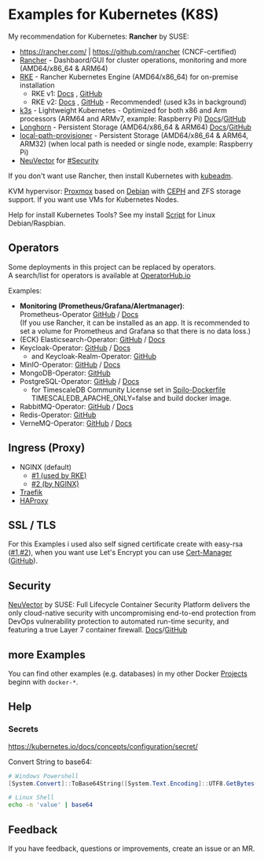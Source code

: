 # Examples for Kubernetes (K8S)

My recommendation for Kubernetes: **Rancher** by SUSE:
* https://rancher.com/ | https://github.com/rancher (CNCF-certified)
* [Rancher](https://rancher.com/products/rancher) - Dashbaord/GUI for cluster operations, monitoring and more (AMD64/x86_64 & ARM64)
* [RKE](https://rancher.com/products/rke) - Rancher Kubernetes Engine (AMD64/x86_64) for on-premise installation
  * RKE v1: [Docs](https://rke.docs.rancher.com/installation) , [GitHub](https://github.com/rancher/rke)
  * RKE v2: [Docs](https://docs.rke2.io/install/quickstart/) , [GitHub](https://github.com/rancher/rke2/) - Recommended! (used k3s in background)
* [k3s](https://rancher.com/products/k3s) - Lightweight Kubernetes - Optimized for both x86 and Arm processors (ARM64 and ARMv7, example: Raspberry Pi) [Docs](https://docs.k3s.io/)/[GitHub](https://github.com/k3s-io/k3s)
* [Longhorn](https://rancher.com/products/longhorn) - Persistent Storage (AMD64/x86_64 & ARM64) [Docs](https://longhorn.io/docs/)/[GitHub](https://github.com/longhorn/longhorn)
* [local-path-provisioner](https://github.com/rancher/local-path-provisioner) - Persistent Storage (AMD64/x86_64 & ARM64, ARM32)  (when local path is needed or single node, example: Raspberry Pi)
* [NeuVector](https://neuvector.com/) for [#Security](#security)

If you don't want use Rancher, then install Kubernetes with [kubeadm](https://kubernetes.io/docs/setup/production-environment/tools/kubeadm/create-cluster-kubeadm/).  

KVM hypervisor: [Proxmox](https://www.proxmox.com/en/proxmox-ve) based on [Debian](https://www.debian.org/) with [CEPH](https://ceph.io/en/discover/) and ZFS storage support. If you want use VMs for Kubernetes Nodes.  

Help for install Kubernetes Tools? See my install [Script](https://github.com/Tob1asDocker/Collection/blob/master/scripts/kubernetes_tools_install.sh) for Linux Debian/Raspbian.  

## Operators
  
Some deployments in this project can be replaced by operators.  
A search/list for operators is available at [OperatorHub.io](https://operatorhub.io/)

Examples:
* **Monitoring (Prometheus/Grafana/Alertmanager)**:  
Prometheus-Operator [GitHub](https://github.com/prometheus-operator/kube-prometheus) / [Docs](https://prometheus-operator.dev/docs/prologue/introduction/)  
(If you use Rancher, it can be installed as an app. It is recommended to set a volume for Prometheus and Grafana so that there is no data loss.)
* (ECK) Elasticsearch-Operator: [GitHub](https://github.com/elastic/cloud-on-k8s) / [Docs](https://www.elastic.co/guide/en/cloud-on-k8s/current/k8s-deploy-eck.html)
* Keycloak-Operator: [GitHub](https://github.com/keycloak/keycloak/tree/main/operator) / [Docs](https://www.keycloak.org/operator/installation#_installing_by_using_kubectl_without_operator_lifecycle_manager)
  * and Keycloak-Realm-Operator: [GitHub](https://github.com/keycloak/keycloak-realm-operator)
* MinIO-Operator: [GitHub](https://github.com/minio/operator) / [Docs](https://min.io/docs/minio/kubernetes/upstream/)
* MongoDB-Operator: [GitHub](https://github.com/mongodb/mongodb-kubernetes-operator)
* PostgreSQL-Operator: [GitHub](https://github.com/zalando/postgres-operator) / [Docs](https://postgres-operator.readthedocs.io/en/latest/)
  * for TimescaleDB Community License set in [Spilo-Dockerfile](https://github.com/zalando/spilo/blob/master/postgres-appliance/Dockerfile#L48) TIMESCALEDB_APACHE_ONLY=false and build docker image.
* RabbitMQ-Operator: [GitHub](https://github.com/rabbitmq/cluster-operator) / [Docs](https://www.rabbitmq.com/kubernetes/operator/operator-overview.html)
* Redis-Operator: [GitHub](https://github.com/spotahome/redis-operator)
* VerneMQ-Operator: [GitHub](https://github.com/vernemq/vmq-operator) / [Docs](https://docs.vernemq.com/guides/vernemq-on-kubernetes#deploy-vernemq-using-the-kubernetes-operator)

## Ingress (Proxy)

* NGINX (default)
  * [#1 (used by RKE)](https://github.com/kubernetes/ingress-nginx)
  * [#2 (by NGINX)](https://github.com/nginxinc/kubernetes-ingress)
* [Traefik](https://github.com/traefik/traefik-helm-chart)
* [HAProxy](https://github.com/haproxytech/kubernetes-ingress)

## SSL / TLS

For this Examples i used also self signed certificate create with easy-rsa ([#1](https://github.com/OpenVPN/easy-rsa),[#2](https://github.com/Tob1as/docker-tools#easy-rsa)), when you want use Let's Encrypt you can use [Cert-Manager](https://cert-manager.io/docs/) ([GitHub](https://github.com/cert-manager/cert-manager)).

## Security

[NeuVector](https://neuvector.com/) by SUSE: Full Lifecycle Container Security Platform delivers the only cloud-native security with uncompromising end-to-end protection from DevOps vulnerability protection to automated run-time security, and featuring a true Layer 7 container firewall. [Docs](https://open-docs.neuvector.com/)/[GitHub](https://github.com/neuvector/neuvector)

## more Examples

You can find other examples (e.g. databases) in my other Docker [Projects](https://github.com/Tob1as) beginn with `docker-*`.

## Help

### Secrets

https://kubernetes.io/docs/concepts/configuration/secret/

Convert String to base64:
```powershell
# Windows Powershell
[System.Convert]::ToBase64String([System.Text.Encoding]::UTF8.GetBytes('value'))
```
```sh
# Linux Shell
echo -n 'value' | base64
```

## Feedback

If you have feedback, questions or improvements, create an issue or an MR.
